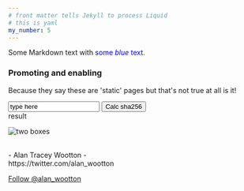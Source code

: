 ```yaml
---
# front matter tells Jekyll to process Liquid
# this is yaml
my_number: 5
---
```


Some Markdown text with <span style="color:blue">some *blue* text</span>.

### Promoting and enabling 
Because they say these are 'static' pages but that's not true at all is it! 

<div id = "atw33" >
<input type="atwa" value="type here" id="sha256input" name="atwd"> <button type="button" id="sha256button" >Calc sha256</button>
<div id = "atwResult44" >result</div>
<script type="text/javascript" src="/sha256.js"></script>
<script type="text/javascript" src="/tests.js"></script> 
</div>

<img 
    src="/TwoBoxTest.svg" 
    alt="two boxes"
    />

<br>
<div id = "atwheader" >
- Alan Tracey Wootton -
</div>
https://twitter.com/alan_wootton

<a href="https://twitter.com/alan_wootton?ref_src=twsrc%5Etfw" class="twitter-follow-button" data-show-count="false">Follow @alan_wootton</a><script async src="https://platform.twitter.com/widgets.js" charset="utf-8"></script>

<div id="commento"></div>
<script src="https://cdn.commento.io/js/commento.js"></script> 
